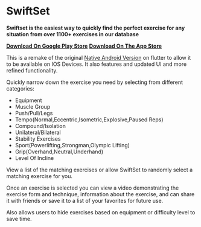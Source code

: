 # SwiftSet

**Swiftset is the easiest way to quickly find the perfect exercise for any situation from over 1100+ exercises in our database**

[**Download On Google Play Store**](https://play.google.com/store/apps/details?id=com.michaeloles.swiftset) 
[**Download On The App Store**](https://apps.apple.com/us/app/swiftset/id1527297876) 

This is a remake of the original [Native Android Version](https://github.com/mikeoles/SwiftSet) on flutter to allow it to be available on IOS Devices.  It also features and updated UI and more refined functionality.


Quickly narrow down the exercise you need by selecting from different categories:
- Equipment
- Muscle Group
- Push/Pull/Legs
- Tempo(Normal,Eccentric,Isometric,Explosive,Paused Reps)
- Compound/Isolation
- Unilateral/Bilateral
- Stability Exercises
- Sport(Powerlifting,Strongman,Olympic Lifting)
- Grip(Overhand,Neutral,Underhand)
- Level Of Incline

View a list of the matching exercises or allow SwiftSet to randomly select a matching exercise for you.

Once an exercise is selected you can view a video demonstrating the exercise form and technique, information about the exercise, and can share it with friends or save it to a list of your favorites for future use.

Also allows users to hide exercises based on equipment or difficulty level to save time.
